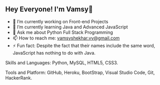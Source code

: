 ## Hey Everyone! I'm Vamsy👋

- 🔭 I’m currently working on Front-end Projects
- 🌱 I’m currently learning Java and Advanced JavaScript
- 💬 Ask me about Python Full Stack Programming
- 📫 How to reach me: vamsyshekhar.vv@gmail.com
- ⚡ Fun fact: Despite the fact that their names include the same word, JavaScript has nothing to do with Java.
  

Skills and Languages:
Python, MySQL, HTML5, CSS3.

Tools and Platform:
GitHub, Heroku, BootStrap, Visual Studio Code, Git, HackerRank.


